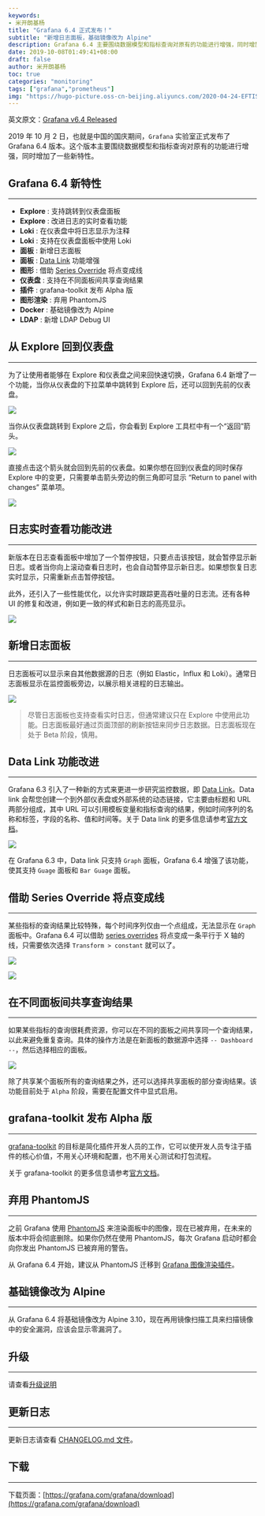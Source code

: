 ```yaml
---
keywords:
- 米开朗基杨 
title: "Grafana 6.4 正式发布！"
subtitle: "新增日志面板，基础镜像改为 Alpine"
description: Grafana 6.4 主要围绕数据模型和指标查询对原有的功能进行增强，同时增加了一些新特性。
date: 2019-10-08T01:49:41+08:00
draft: false
author: 米开朗基杨
toc: true
categories: "monitoring"
tags: ["grafana","prometheus"]
img: "https://hugo-picture.oss-cn-beijing.aliyuncs.com/2020-04-24-EFTIScWsAAqbvF.webp"
---
```


<p id="div-border-left-red">英文原文：<a href="https://grafana.com/blog/2019/10/02/grafana-v6.4-released/" target="_blank">Grafana v6.4 Released</a></p>

2019 年 10 月 2 日，也就是中国的国庆期间，`Grafana` 实验室正式发布了 Grafana 6.4 版本。这个版本主要围绕数据模型和指标查询对原有的功能进行增强，同时增加了一些新特性。

## Grafana 6.4 新特性

----

+ **Explore** : 支持跳转到仪表盘面板
+ **Explore** : 改进日志的实时查看功能
+ **Loki** : 在仪表盘中将日志显示为注释
+ **Loki** : 支持在仪表盘面板中使用 Loki
+ **面板** : 新增日志面板
+ **面板** : [Data Link](https://grafana.com/blog/2019/08/27/new-in-grafana-6.3-easy-to-use-data-links/) 功能增强
+ **图形** : 借助 [Series Override](https://grafana.com/docs/features/panels/graph/#series-overrides) 将点变成线
+ **仪表盘** : 支持在不同面板间共享查询结果
+ **插件** : grafana-toolkit 发布 Alpha 版
+ **图形渲染** : 弃用 PhantomJS
+ **Docker** : 基础镜像改为 Alpine
+ **LDAP** : 新增 LDAP Debug UI

## 从 Explore 回到仪表盘

----

为了让使用者能够在 Explore 和仪表盘之间来回快速切换，Grafana 6.4 新增了一个功能，当你从仪表盘的下拉菜单中跳转到 Explore 后，还可以回到先前的仪表盘。

![](https://images.icloudnative.io/uPic/2019-10-04-164638.jpg)

当你从仪表盘跳转到 Explore 之后，你会看到 Explore 工具栏中有一个“返回”箭头。

![](https://images.icloudnative.io/uPic/2019-10-04-164926.jpg)

直接点击这个箭头就会回到先前的仪表盘。如果你想在回到仪表盘的同时保存 Explore 中的变更，只需要单击箭头旁边的倒三角即可显示 “Return to panel with changes” 菜单项。

![](https://images.icloudnative.io/uPic/2019-10-04-165254.jpg)

## 日志实时查看功能改进

----

新版本在日志查看面板中增加了一个暂停按钮，只要点击该按钮，就会暂停显示新日志。或者当你向上滚动查看日志时，也会自动暂停显示新日志。如果想恢复日志实时显示，只需重新点击暂停按钮。

此外，还引入了一些性能优化，以允许实时跟踪更高吞吐量的日志流。还有各种 UI 的修复和改进，例如更一致的样式和新日志的高亮显示。

![](https://images.icloudnative.io/uPic/explore_live_tailing.gif)

## 新增日志面板

----

日志面板可以显示来自其他数据源的日志（例如 Elastic，Influx 和 Loki）。通常日志面板显示在监控面板旁边，以展示相关进程的日志输出。

![](https://images.icloudnative.io/uPic/2019-10-04-174102.jpg)

> 尽管日志面板也支持查看实时日志，但通常建议只在 Explore 中使用此功能。日志面板最好通过页面顶部的刷新按钮来同步日志数据。日志面板现在处于 Beta 阶段，慎用。

## Data Link 功能改进

----

Grafana 6.3 引入了一种新的方式来更进一步研究监控数据，即 [Data Link](https://grafana.com/blog/2019/08/27/new-in-grafana-6.3-easy-to-use-data-links/)。Data link 会帮您创建一个到外部仪表盘或外部系统的动态链接，它主要由标题和 URL 两部分组成，其中 URL 可以引用模板变量和指标查询的结果，例如时间序列的名称和标签，字段的名称、值和时间等。关于 Data link 的更多信息请参考[官方文档](https://grafana.com/docs/features/panels/graph/#data-link)。

![](https://images.icloudnative.io/uPic/2019-10-07-155127.jpg)

在 Grafana 6.3 中，Data link 只支持 `Graph` 面板，Grafana 6.4 增强了该功能，使其支持 `Guage` 面板和 `Bar Guage` 面板。

## 借助 Series Override 将点变成线

----

某些指标的查询结果比较特殊，每个时间序列仅由一个点组成，无法显示在 `Graph` 面板中。Grafana 6.4 可以借助 [series overrides](https://grafana.com/features/panels/graph/#series-overrides) 将点变成一条平行于 X 轴的线，只需要依次选择 `Transform > constant` 就可以了。

![](https://images.icloudnative.io/uPic/2019-10-07-%E5%B1%8F%E5%B9%95%E5%BF%AB%E7%85%A7%202019-10-08%20%E4%B8%8A%E5%8D%8812.01.32.png)

![](https://images.icloudnative.io/uPic/2019-10-07-160353.jpg)

## 在不同面板间共享查询结果

----

如果某些指标的查询很耗费资源，你可以在不同的面板之间共享同一个查询结果，以此来避免重复查询。具体的操作方法是在新面板的数据源中选择 `-- Dashboard --`，然后选择相应的面板。

![](https://images.icloudnative.io/uPic/2019-10-07-%E5%B1%8F%E5%B9%95%E5%BF%AB%E7%85%A7%202019-10-08%20%E4%B8%8A%E5%8D%8812.09.37.png)

除了共享某个面板所有的查询结果之外，还可以选择共享面板的部分查询结果。该功能目前处于 `Alpha` 阶段，需要在配置文件中显式启用。

## grafana-toolkit 发布 Alpha 版

----

[grafana-toolkit](https://www.npmjs.com/package/@grafana/toolkit/v/6.4.0-beta.1) 的目标是简化插件开发人员的工作，它可以使开发人员专注于插件的核心价值，不用关心环境和配置，也不用关心测试和打包流程。

关于 grafana-toolkit 的更多信息请参考[官方文档](https://github.com/grafana/grafana/blob/master/packages/grafana-toolkit/README.md)。

## 弃用 PhantomJS

----

之前 Grafana 使用 [PhantomJS](https://phantomjs.org/) 来渲染面板中的图像，现在已被弃用，在未来的版本中将会彻底删除。如果你仍然在使用 PhantomJS，每次 Grafana 启动时都会向你发出 PhantomJS 已被弃用的警告。

从 Grafana 6.4 开始，建议从 PhantomJS 迁移到 [Grafana 图像渲染插件](https://grafana.com/grafana/plugins/grafana-image-renderer)。

## 基础镜像改为 Alpine

----

从 Grafana 6.4 将基础镜像改为 Alpine 3.10，现在再用镜像扫描工具来扫描镜像中的安全漏洞，应该会显示零漏洞了。

## 升级

----

请查看[升级说明](https://grafana.com/docs/installation/upgrading/#upgrading-to-v6-4)

## 更新日志

----

更新日志请查看 [CHANGELOG.md 文件](https://github.com/grafana/grafana/blob/master/CHANGELOG.md)。

## 下载

----

下载页面：[https://grafana.com/grafana/download](https://grafana.com/grafana/download)
